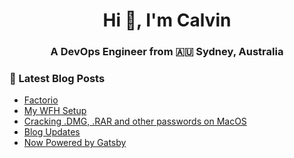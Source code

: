 <h1 align="center">Hi 👋, I'm Calvin</h1>
<h3 align="center">A DevOps Engineer from 🇦🇺 Sydney, Australia</h3>


### 📖 Latest Blog Posts

<!-- BLOG-POST-LIST:START -->
- [Factorio](https://calvin.me/factorio)
- [My WFH Setup](https://calvin.me/my-wfh-setup)
- [Cracking .DMG, .RAR and other passwords on MacOS](https://calvin.me/cracking-passwords-on-macos)
- [Blog Updates](https://calvin.me/gatsby-updates)
- [Now Powered by Gatsby](https://calvin.me/now-powered-by-gatsby)
<!-- BLOG-POST-LIST:END -->
